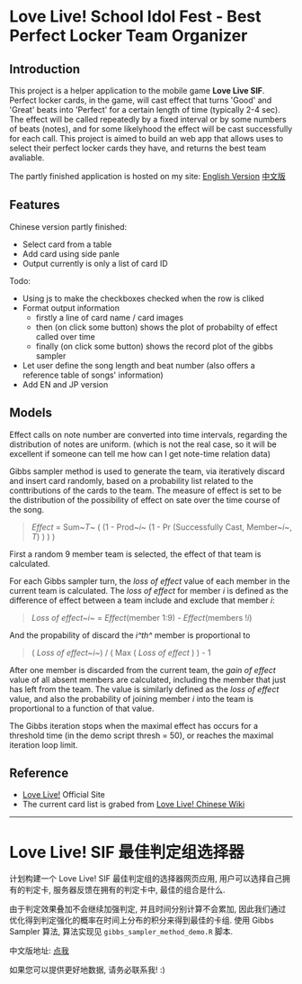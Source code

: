 Love Live! School Idol Fest - Best Perfect Locker Team Organizer
================================================================

## Introduction

This project is a helper application to the mobile game __Love Live SIF__. Perfect locker cards, in the game, will cast effect that turns 'Good' and 'Great' beats into 'Perfect' for a certain length of time (typically 2-4 sec). The effect will be called repeatedly by a fixed interval or by some numbers of beats (notes), and for some likelyhood the effect will be cast successfully for each call. This project is aimed to build an web app that allows uses to select their perfect locker cards they have, and returns the best team avaliable.

The partly finished application is hosted on my site: [English Version](http://www.lytzeworkshop.com:3838/playground/shiny_app/best_pf_locker_en_ver/) [中文版](http://www.lytzeworkshop.com:3838/playground/shiny_app/best_pf_locker_cn_ver/)

## Features

Chinese version partly finished:

* Select card from a table
* Add card using side panle
* Output currently is only a list of card ID

Todo:

* Using js to make the checkboxes checked when the row is cliked
* Format output information
	- firstly a line of card name / card images
	- then (on click some button) shows the plot of probabilty of effect called over time
	- finally (on click some button) shows the record plot of the gibbs sampler
* Let user define the song length and beat number (also offers a reference table of songs' information)
* Add EN and JP version

## Models

Effect calls on note number are converted into time intervals, regarding the distribution of notes are uniform. (which is not the real case, so it will be excellent if someone can tell me how can I get note-time relation data)

Gibbs sampler method is used to generate the team, via iteratively discard and insert card randomly, based on a probability list related to the conttributions of the cards to the team. The measure of effect is set to be the distribution of the possibility of effect on sate over the time course of the song.

> _Effect_ = Sum~_T_~ ( (1 - Prod~_i_~ (1 - Pr (Successfully Cast, Member~_i_~, _T_) ) ) )

First a random 9 member team is selected, the effect of that team is calculated.

For each Gibbs sampler turn, the _loss of effect_ value of each member in the current team is calculated. The _loss of effect_ for member _i_ is defined as the difference of effect between a team include and exclude that member _i_:

> _Loss of effect~i~_ = _Effect_(member 1:9) - _Effect_(members !_i_)

And the propability of discard the _i^th^_ member is proportional to 

> ( _Loss of effect~i~_) / ( Max ( _Loss of effect_ ) ) - 1

After one member is discarded from the current team, the _gain of effect_ value of all absent members are calculated, including the member that just has left from the team. The value is similarly defined as the _loss of effect_ value, and also the probability of joining member _i_ into the team is proportional to a function of that value.

The Gibbs iteration stops when the maximal effect has occurs for a threshold time (in the demo script thresh = 50), or reaches the maximal iteration loop limit.

## Reference

- [Love Live!](http://www.lovelive-anime.jp/worldwide/) Official Site
- The current card list is grabed from [Love Live! Chinese Wiki](http://www.lovelivewiki.com)

- - -

Love Live! SIF 最佳判定组选择器
===========================

计划构建一个 Love Live! SIF 最佳判定组的选择器网页应用, 用户可以选择自己拥有的判定卡, 服务器反馈在拥有的判定卡中, 最佳的组合是什么.

由于判定效果叠加不会继续加强判定, 并且时间分别计算不会累加, 因此我们通过优化得到判定强化的概率在时间上分布的积分来得到最佳的卡组. 使用 Gibbs Sampler 算法, 算法实现见 `gibbs_sampler_method_demo.R` 脚本.

中文版地址: [点我](http://www.lytzeworkshop.com:3838/playground/shiny_app/best_pf_locker_cn_ver/)

如果您可以提供更好地数据, 请务必联系我! :)